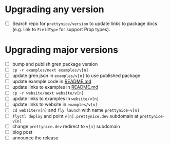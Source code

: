 # Upgrading any version

* [ ] Search repo for `prettynice/version` to update links to package docs (e.g. link to `FieldType` for support Prop types).

# Upgrading major versions

* [ ] bump and publish gren package version
* [ ] `cp -r examples/next examples/v[n]`
* [ ] update gren.json in `examples/v[n]` to use published package
* [ ] update example code in [README.md](/README.md)
* [ ] update links to examples in [README.md](/README.md)
* [ ] `cp -r website/next website/v[n]`
* [ ] update links to examples in `website/v[n]`
* [ ] update links to website in `examples/v[n]`
* [ ] `cd website/v[n]` and `fly launch` with name `prettynice-v[n]`
* [ ] `flyctl deploy` and point `v[n].prettynice.dev` subdomain at `prettynice-v[n]`
* [ ] change `prettynice.dev` redirect to `v[n]` subdomain
* [ ] blog post
* [ ] announce the release
